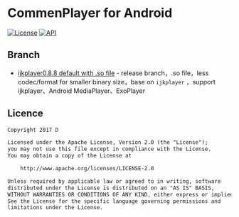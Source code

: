 # CommenPlayer for Android

[![License](https://img.shields.io/badge/license-Apache%202-green.svg)](https://www.apache.org/licenses/LICENSE-2.0)
[![API](https://img.shields.io/badge/API-9%2B-green.svg?style=flat)](https://android-arsenal.com/api?level=9)

## Branch
- [ijkplayer0.8.8 default with .so file](https://github.com/Dsiner/CommenPlayer-ijkplayer/tree/ijk-default-v0.8.8)  - release branch，.so file，less codec/format for smaller binary size，base on `ijkplayer` ，support ijkplayer、Android MediaPlayer、ExoPlayer

## Licence

```txt
Copyright 2017 D

Licensed under the Apache License, Version 2.0 (the "License");
you may not use this file except in compliance with the License.
You may obtain a copy of the License at

    http://www.apache.org/licenses/LICENSE-2.0

Unless required by applicable law or agreed to in writing, software
distributed under the License is distributed on an "AS IS" BASIS,
WITHOUT WARRANTIES OR CONDITIONS OF ANY KIND, either express or implied.
See the License for the specific language governing permissions and
limitations under the License.
```
